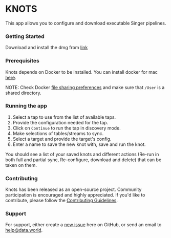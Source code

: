 # KNOTS

This app allows you to configure and download executable Singer pipelines.

### Getting Started

Download and install the dmg from [link](https://github.com/datadotworld/knots/releases)

### Prerequisites

Knots depends on Docker to be installed. You can install docker for mac [here](https://store.docker.com/editions/community/docker-ce-desktop-mac).

NOTE: Check Docker [file sharing preferences](https://docs.docker.com/docker-for-mac/osxfs/#namespaces) and make sure that `/User` is a shared directory.

### Running the app

1.  Select a tap to use from the list of available taps.
2.  Provide the configuration needed for the tap.
3.  Click on `Continue` to run the tap in discovery mode.
4.  Make selections of tables/streams to sync.
5.  Select a target and provide the target's config.
6.  Enter a name to save the new knot with, save and run the knot.

You should see a list of your saved knots and different actions (Re-run in both full and partial sync, Re-configure, download and delete) that can be taken on them.

### Contributing

Knots has been released as an open-source project. Community participation is encouraged and highly appreciated. If you'd like to contribute, please follow the [Contributing Guidelines](CONTRIBUTING.md).

### Support

For support, either create a [new issue](https://github.com/datadotworld/knots/issues/new) here on GitHub, or send an email to help@data.world.

